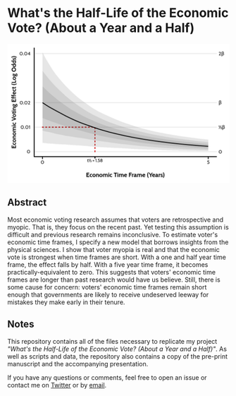 # What's the Half-Life of the Economic Vote? (About a Year and a Half)

<center><img src="https://raw.githubusercontent.com/jackobailey/econ_half_life/master/_output/real_decay_plot.png"></center>

## Abstract

Most economic voting research assumes that voters are retrospective and myopic. That is, they focus on the recent past. Yet testing this assumption is difficult and previous research remains inconclusive. To estimate voter's economic time frames, I specify a new model that borrows insights from the physical sciences. I show that voter myopia is real and that the economic vote is strongest when time frames are short. With a one and half year time frame, the effect falls by half. With a five year time frame, it becomes practically-equivalent to zero. This suggests that voters' economic time frames are longer than past research would have us believe. Still, there is some cause for concern: voters' economic time frames remain short enough that governments are likely to receive undeserved leeway for mistakes they make early in their tenure.

## Notes

This repository contains all of the files necessary to replicate my project *"What's the Half-Life of the Economic Vote? (About a Year and a Half)"*. As well as scripts and data, the repository also contains a copy of the pre-print manuscript and the accompanying presentation.

If you have any questions or comments, feel free to open an issue or contact me on [Twitter](https://www.twitter.com/PoliSciJack) or by [email](mailto:jack.bailey@manchester.ac.uk).
